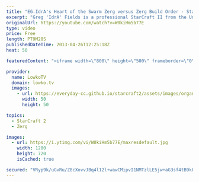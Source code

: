```yaml
---
title: "EG.IdrA's Heart of the Swarm Zerg versus Zerg Build Order - StarCraft II Study"
excerpt: "Greg 'IdrA' Fields is a professional StarCraft II from the United States who plays Zerg for StarCraft II and is currently playing for the team Evil Geniuses. In this video of StarCraft II: Heart of the Swarm Beta we take a look at EGIdrA's Zerg versus Zerg Build order. StarCraft II: Heart of the Swarm"
originalUrl: https://youtube.com/watch?v=W0kiHm5b77E
type: video
price: Free
length: PT9M28S
publishedDateTime: 2013-04-26T12:25:18Z
heat: 50

featuredContent: "<iframe width=\"800\" height=\"500\" frameborder=\"0\" src=\"https://www.youtube.com/embed/W0kiHm5b77E\" allow=\"accelerometer; autoplay; encrypted-media; gyroscope; picture-in-picture\" allowfullscreen></iframe>"

provider:
  name: LowkoTV
  domain: lowko.tv
  images:
    - url: https://everyday-cc.github.io/starcraft2/assets/images/organizations/lowko.tv-50x50.jpg
      width: 50
      height: 50

topics:
  - StarCraft 2
  - Zerg

images:
  - url: https://i.ytimg.com/vi/W0kiHm5b77E/maxresdefault.jpg
    width: 1280
    height: 720
    isCached: true

secured: "VRyp9k/uGvRu/Z8cXovvJBq4l12l+wawCMipvI1NMTzlLE5jw+aG3sf4tB9k0pQ5oOhpFmfHO99A4wXjMSrh8T9BVuki/LJPNgpalinm0j/j6qdTmKaJjk5Sr4Mtt6rWTpfHY03t6RVkYQrFtabkJmz6FISBMAwOwXxiBvVy0jx4AVDhcAHEANmIDWhDFAx6Hn8tiCIrsO5cCGXle933BGsMqNAnDhJxOQZwmJieBeWJVV8h9yPo9rbA87M51EQErDWW5NnuaTU83a4YtwPqh5XscuIMbamfwAz8YhNRqDbIqt4ETQH50c6eW+rr//qJDF/66BvI4pIvvVzSdSpqHfjauPKJyRf7dpzlF6S2s3SNrlHi1BnvD9D/eD3qKYwk2jWnNrmWBX/LUO+s4EG3nuf42hoCxElzb9AGmNsjJaU=;yyttRjVKlgHyrrS7a3ffnw=="
---
```


